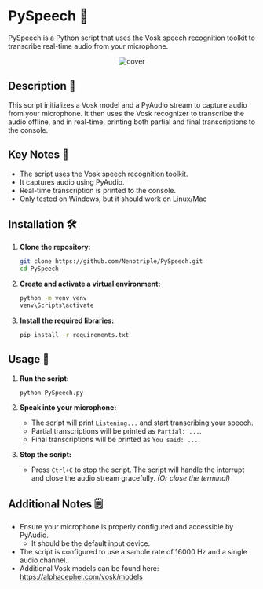 # PySpeech 🎤

PySpeech is a Python script that uses the Vosk speech recognition toolkit to transcribe real-time audio from your microphone.

<p align="center"><img src="https://github.com/user-attachments/assets/736c09c7-8ded-4a6c-8fd4-230536f823f3" alt="cover"></p>

## Description 📝

This script initializes a Vosk model and a PyAudio stream to capture audio from your microphone. It then uses the Vosk recognizer to transcribe the audio offline, and in real-time, printing both partial and final transcriptions to the console.


## Key Notes 📌

- The script uses the Vosk speech recognition toolkit.
- It captures audio using PyAudio.
- Real-time transcription is printed to the console.
- Only tested on Windows, but it should work on Linux/Mac


## Installation 🛠️

1. **Clone the repository:**
    ```sh
    git clone https://github.com/Nenotriple/PySpeech.git
    cd PySpeech
    ```

2. **Create and activate a virtual environment:**
    ```sh
    python -m venv venv
    venv\Scripts\activate
    ```

3. **Install the required libraries:**
    ```sh
    pip install -r requirements.txt
    ```


## Usage 🚀

1. **Run the script:**
    ```sh
    python PySpeech.py
    ```

2. **Speak into your microphone:**
    - The script will print `Listening...` and start transcribing your speech.
    - Partial transcriptions will be printed as `Partial: ...`.
    - Final transcriptions will be printed as `You said: ...`.

3. **Stop the script:**
    - Press `Ctrl+C` to stop the script. The script will handle the interrupt and close the audio stream gracefully. *(Or close the terminal)*


## Additional Notes 🗒️

- Ensure your microphone is properly configured and accessible by PyAudio.
  - It should be the default input device.
- The script is configured to use a sample rate of 16000 Hz and a single audio channel.
- Additional Vosk models can be found here: https://alphacephei.com/vosk/models
